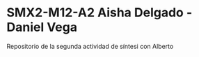 # SMX2-M12-A2 Aisha Delgado - Daniel Vega
 Repositorio de la segunda actividad de síntesi con Alberto
